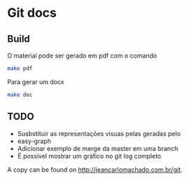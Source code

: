 # Git docs

## Build

O material pode ser gerado em pdf com o comando

```sh
make pdf

```

Para gerar um docx

```sh
make doc

```

## TODO


 - Susbstituir as representações visuas pelas geradas pelo
 - easy-graph
 - Adicionar exemplo de merge da master em uma branch
 - É possível mostrar um gráfico no git log completo

A copy can be found on http://jeancarlomachado.com.br/git.
